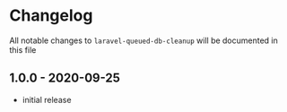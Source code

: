 # Changelog

All notable changes to `laravel-queued-db-cleanup` will be documented in this file

## 1.0.0 - 2020-09-25

- initial release
